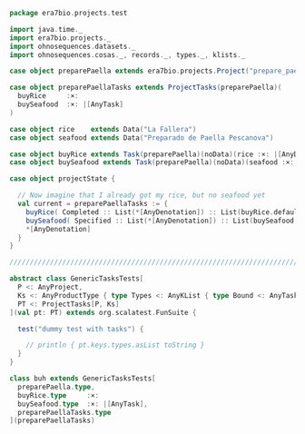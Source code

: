 
```scala
package era7bio.projects.test

import java.time._
import era7bio.projects._
import ohnosequences.datasets._
import ohnosequences.cosas._, records._, types._, klists._

case object preparePaella extends era7bio.projects.Project("prepare_paella")

case object preparePaellaTasks extends ProjectTasks(preparePaella)(
  buyRice     :×:
  buySeafood  :×: |[AnyTask]
)

case object rice    extends Data("La Fallera")
case object seafood extends Data("Preparado de Paella Pescanova")

case object buyRice extends Task(preparePaella)(noData)(rice :×: |[AnyData])(LocalDate.of(2016,3,2))
case object buySeafood extends Task(preparePaella)(noData)(seafood :×: |[AnyData])(LocalDate.of(2016,3,2))

case object projectState {

  // Now imagine that I already got my rice, but no seafood yet
  val current = preparePaellaTasks := {
    buyRice( Completed :: List(*[AnyDenotation]) :: List(buyRice.defaultOutputS3Location) :: *[Any] )         ::
    buySeafood( Specified :: List(*[AnyDenotation]) :: List(buySeafood.defaultOutputS3Location) :: *[Any] )   ::
    *[AnyDenotation]
  }
}

////////////////////////////////////////////////////////////////////////////////////////////////////////////////////////////

abstract class GenericTasksTests[
  P <: AnyProject,
  Ks <: AnyProductType { type Types <: AnyKList { type Bound <: AnyTask } },
  PT <: ProjectTasks[P, Ks]
](val pt: PT) extends org.scalatest.FunSuite {

  test("dummy test with tasks") {

    // println { pt.keys.types.asList toString }
  }
}

class buh extends GenericTasksTests[
  preparePaella.type,
  buyRice.type     :×:
  buySeafood.type  :×: |[AnyTask],
  preparePaellaTasks.type
](preparePaellaTasks)

```




[main/scala/defaultLocations.scala]: ../../main/scala/defaultLocations.scala.md
[main/scala/package.scala]: ../../main/scala/package.scala.md
[main/scala/projects.scala]: ../../main/scala/projects.scala.md
[test/scala/DefaultLocationsTests.scala]: DefaultLocationsTests.scala.md
[test/scala/exampleProject.scala]: exampleProject.scala.md